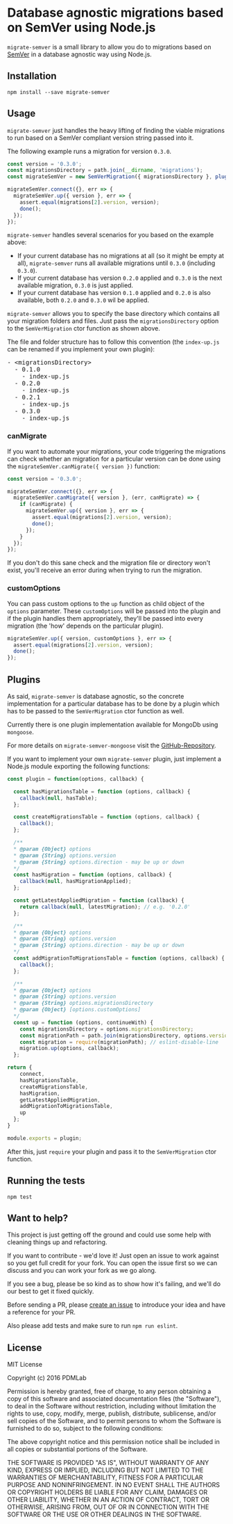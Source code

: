 # Database agnostic migrations based on SemVer using Node.js

`migrate-semver` is a small library to allow you do to migrations based on [SemVer](http://semver.org/) in a database agnostic way using Node.js.

## Installation

```
npm install --save migrate-semver
```

## Usage

`migrate-semver` just handles the heavy lifting of finding the viable migrations to run based on a SemVer compliant version string passed into it.

The following example runs a migration for version `0.3.0`.

```js
const version = '0.3.0';
const migrationsDirectory = path.join(__dirname, 'migrations');
const migrateSemVer = new SemVerMigration({ migrationsDirectory }, plugin());

migrateSemVer.connect({}, err => {
  migrateSemVer.up({ version }, err => {
    assert.equal(migrations[2].version, version);
    done();
  });
});
```

`migrate-semver` handles several scenarios for you based on the example above: 

* If your current database has no migrations at all (so it might be empty at all), `migrate-semver` runs all available migrations until `0.3.0` (including `0.3.0`).
* If your current database has version `0.2.0` applied and `0.3.0` is the next available migration, `0.3.0` is just applied.
* If your current database has version `0.1.0` applied and `0.2.0` is also available, both `0.2.0` and `0.3.0` wil be applied.

`migrate-semver` allows you to specify the base directory which contains all your migration folders and files.
Just pass the `migrationsDirectory` option to the `SemVerMigration` ctor function as shown above.

The file and folder structure has to follow this convention (the `index-up.js` can be renamed if you implement your own plugin):

<pre>
- &lt;migrationsDirectory>    
  - 0.1.0
    - index-up.js
  - 0.2.0
    - index-up.js
  - 0.2.1
    - index-up.js
  - 0.3.0 
    - index-up.js
</pre>

### canMigrate

If you want to automate your migrations, your code triggering the migrations can check whether an migration for a particular version can be done using the `migrateSemVer.canMigrate({ version })` function:

```js
const version = '0.3.0';

migrateSemVer.connect({}, err => {
  migrateSemVer.canMigrate({ version }, (err, canMigrate) => {
    if (canMigrate) {
      migrateSemVer.up({ version }, err => {
        assert.equal(migrations[2].version, version);
        done();
      });
    }
  });
});
```

If you don't do this sane check and the migration file or directory won't exist, you'll receive an error during when trying to run the migration.
 
### customOptions

You can pass custom options to the `up` function as child object of the `options` parameter.
These `customOptions` will be passed into the plugin and if the plugin handles them appropriately, they'll be passed into every migration (the 'how' depends on the particular plugin).
 
```js
migrateSemVer.up({ version, customOptions }, err => {
  assert.equal(migrations[2].version, version);
  done();
});
```

## Plugins

As said, `migrate-semver` is database agnostic, so the concrete implementation for a particular database has to be done by a plugin which has to be passed to the `SemVerMigration` ctor function as well.

Currently there is one plugin implementation available for MongoDb using `mongoose`.

For more details on `migrate-semver-mongoose` visit the [GitHub-Repository](https://github.com/PDMLab/migrate-semver-mongoose).

If you want to implement your own `migrate-semver` plugin, just implement a Node.js module exporting the following functions:

```js
const plugin = function(options, callback) {

  const hasMigrationsTable = function (options, callback) {
    callback(null, hasTable);
  };

  const createMigrationsTable = function (options, callback) {
    callback();
  };

  /**
  * @param {Object} options
  * @param {String} options.version
  * @param {String} options.direction - may be up or down
  */
  const hasMigration = function (options, callback) {
    callback(null, hasMigrationApplied);
  };

  const getLatestAppliedMigration = function (callback) {
    return callback(null, latestMigration); // e.g. '0.2.0'
  };

  /**
  * @param {Object} options
  * @param {String} options.version
  * @param {String} options.direction - may be up or down
  */
  const addMigrationToMigrationsTable = function (options, callback) {
    callback();
  };

  /**
  * @param {Object} options
  * @param {String} options.version
  * @param {String} options.migrationsDirectory
  * @param {Object} [options.customOptions]
  */
  const up = function (options, continueWith) {
    const migrationsDirectory = options.migrationsDirectory;
    const migrationPath = path.join(migrationsDirectory, options.version, 'index-up');
    const migration = require(migrationPath); // eslint-disable-line
    migration.up(options, callback);
  };

return {
    connect,
    hasMigrationsTable,
    createMigrationsTable,
    hasMigration,
    getLatestAppliedMigration,
    addMigrationToMigrationsTable,
    up
  };
}

module.exports = plugin;
```

After this, just `require` your plugin and pass it to the `SemVerMigration` ctor function.

## Running the tests

```
npm test
```

## Want to help?

This project is just getting off the ground and could use some help with cleaning things up and refactoring.

If you want to contribute - we'd love it! Just open an issue to work against so you get full credit for your fork. You can open the issue first so we can discuss and you can work your fork as we go along.

If you see a bug, please be so kind as to show how it's failing, and we'll do our best to get it fixed quickly.

Before sending a PR, please [create an issue](https://github.com/PDMLab/composefile/issues/new) to introduce your idea and have a reference for your PR.

Also please add tests and make sure to run `npm run eslint`.

## License

MIT License

Copyright (c) 2016 PDMLab

Permission is hereby granted, free of charge, to any person obtaining a copy
of this software and associated documentation files (the "Software"), to deal
in the Software without restriction, including without limitation the rights
to use, copy, modify, merge, publish, distribute, sublicense, and/or sell
copies of the Software, and to permit persons to whom the Software is
furnished to do so, subject to the following conditions:

The above copyright notice and this permission notice shall be included in all
copies or substantial portions of the Software.

THE SOFTWARE IS PROVIDED "AS IS", WITHOUT WARRANTY OF ANY KIND, EXPRESS OR
IMPLIED, INCLUDING BUT NOT LIMITED TO THE WARRANTIES OF MERCHANTABILITY,
FITNESS FOR A PARTICULAR PURPOSE AND NONINFRINGEMENT. IN NO EVENT SHALL THE
AUTHORS OR COPYRIGHT HOLDERS BE LIABLE FOR ANY CLAIM, DAMAGES OR OTHER
LIABILITY, WHETHER IN AN ACTION OF CONTRACT, TORT OR OTHERWISE, ARISING FROM,
OUT OF OR IN CONNECTION WITH THE SOFTWARE OR THE USE OR OTHER DEALINGS IN THE
SOFTWARE.